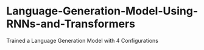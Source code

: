 # Language-Generation-Model-Using-RNNs-and-Transformers
Trained a Language Generation Model with 4 Configurations 
